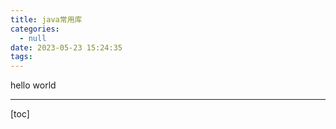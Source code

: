 ```yaml
---
title: java常用库
categories:
  - null
date: 2023-05-23 15:24:35
tags:
---
```


hello world

---

[toc]

